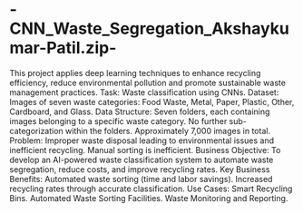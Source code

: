 # -CNN_Waste_Segregation_Akshaykumar-Patil.zip-
This project applies deep learning techniques to enhance recycling efficiency, reduce environmental pollution and promote sustainable waste management practices.
Task: Waste classification using CNNs.
Dataset: Images of seven waste categories: Food Waste, Metal, Paper, Plastic, Other, Cardboard, and Glass.
Data Structure: Seven folders, each containing images belonging to a specific waste category. No further sub-categorization within the folders. Approximately 7,000 images in total.
Problem: Improper waste disposal leading to environmental issues and inefficient recycling. Manual sorting is inefficient.
Business Objective: To develop an AI-powered waste classification system to automate waste segregation, reduce costs, and improve recycling rates.
Key Business Benefits:
Automated waste sorting (time and labor savings).
Increased recycling rates through accurate classification.
Use Cases:
Smart Recycling Bins.
Automated Waste Sorting Facilities.
Waste Monitoring and Reporting.
